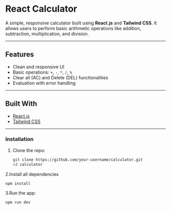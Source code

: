 # React Calculator

A simple, responsive calculator built using **React.js** and **Tailwind CSS**. It allows users to perform basic arithmetic operations like addition, subtraction, multiplication, and division.

---

## Features

- Clean and responsive UI
- Basic operations: `+`, `-`, `*`, `/`, `%`
- Clear all (AC) and Delete (DEL) functionalities
- Evaluation with error handling

---

## Built With

- [React.js](https://reactjs.org/)
- [Tailwind CSS](https://tailwindcss.com/)

---

### Installation

1. Clone the repo:
   ```bash
   git clone https://github.com/your-username/calculator.git
   cd calculator

   ```
2.Install all dependencies
  ```bash
  npm install

  ```
3.Run the app:
  ```bash
  npm run dev
